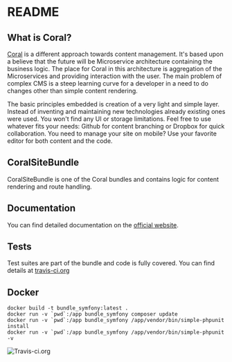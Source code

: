 README
======

What is Coral?
-----------------

[Coral][1] is a different approach towards content management. It's based upon a believe that the future will be Microservice architecture containing the business logic. The place for Coral in this architecture is aggregation of the Microservices and providing interaction with the user. The main problem of complex CMS is a steep learning curve for a developer in a need to do changes other than simple content rendering.

The basic principles embedded is creation of a very light and simple layer. Instead of inventing and maintaining new technologies already existing ones were used. You won't find any UI or storage limitations. Feel free to use whatever fits your needs: Github for content branching or Dropbox for quick collaboration. You need to manage your site on mobile? Use your favorite editor for both content and the code.

CoralSiteBundle
----------------

CoralSiteBundle is one of the Coral bundles and contains logic for content rendering and route handling.

Documentation
----------------------

You can find detailed documentation on the [official website][1].

Tests
----------------------

Test suites are part of the bundle and code is fully covered. You can find details at [travis-ci.org][2]

Docker
----------------------

```
docker build -t bundle_symfony:latest .
docker run -v `pwd`:/app bundle_symfony composer update
docker run -v `pwd`:/app bundle_symfony /app/vendor/bin/simple-phpunit install
docker run -v `pwd`:/app bundle_symfony /app/vendor/bin/simple-phpunit -v
```

![Travis-ci.org](https://travis-ci.org/Atlantic18/CoralSiteBundle.svg?branch=master)

[1]: https://coral.atlantic18.com
[2]: https://travis-ci.org/Atlantic18/CoralSiteBundle